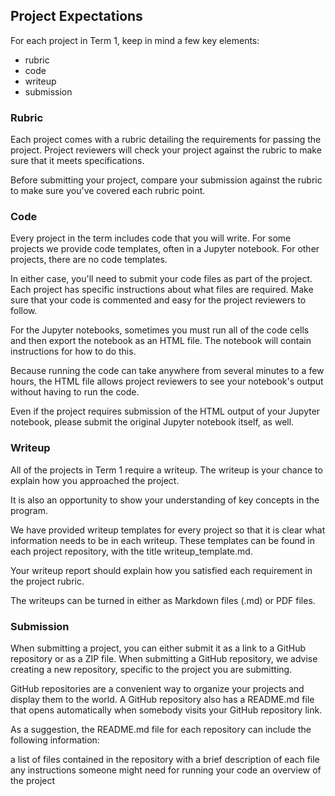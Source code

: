 Project Expectations
--------------------

For each project in Term 1, keep in mind a few key elements:

- rubric
- code
- writeup
- submission

### Rubric
Each project comes with a rubric detailing the requirements for passing the project. Project reviewers will check your project against the rubric to make sure that it meets specifications.

Before submitting your project, compare your submission against the rubric to make sure you've covered each rubric point.


### Code
Every project in the term includes code that you will write. For some projects we provide code templates, often in a Jupyter notebook. For other projects, there are no code templates.

In either case, you'll need to submit your code files as part of the project. Each project has specific instructions about what files are required. Make sure that your code is commented and easy for the project reviewers to follow.

For the Jupyter notebooks, sometimes you must run all of the code cells and then export the notebook as an HTML file. The notebook will contain instructions for how to do this.

Because running the code can take anywhere from several minutes to a few hours, the HTML file allows project reviewers to see your notebook's output without having to run the code.

Even if the project requires submission of the HTML output of your Jupyter notebook, please submit the original Jupyter notebook itself, as well.

### Writeup
All of the projects in Term 1 require a writeup. The writeup is your chance to explain how you approached the project.

It is also an opportunity to show your understanding of key concepts in the program.

We have provided writeup templates for every project so that it is clear what information needs to be in each writeup. These templates can be found in each project repository, with the title writeup_template.md.

Your writeup report should explain how you satisfied each requirement in the project rubric.

The writeups can be turned in either as Markdown files (.md) or PDF files.

### Submission
When submitting a project, you can either submit it as a link to a GitHub repository or as a ZIP file. When submitting a GitHub repository, we advise creating a new repository, specific to the project you are submitting.

GitHub repositories are a convenient way to organize your projects and display them to the world. A GitHub repository also has a README.md file that opens automatically when somebody visits your GitHub repository link.

As a suggestion, the README.md file for each repository can include the following information:

a list of files contained in the repository with a brief description of each file
any instructions someone might need for running your code
an overview of the project

